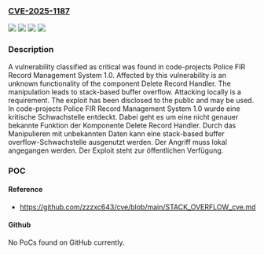 ### [CVE-2025-1187](https://cve.mitre.org/cgi-bin/cvename.cgi?name=CVE-2025-1187)
![](https://img.shields.io/static/v1?label=Product&message=Police%20FIR%20Record%20Management%20System&color=blue)
![](https://img.shields.io/static/v1?label=Version&message=1.0%20&color=brightgreen)
![](https://img.shields.io/static/v1?label=Vulnerability&message=Memory%20Corruption&color=brightgreen)
![](https://img.shields.io/static/v1?label=Vulnerability&message=Stack-based%20Buffer%20Overflow&color=brightgreen)

### Description

A vulnerability classified as critical was found in code-projects Police FIR Record Management System 1.0. Affected by this vulnerability is an unknown functionality of the component Delete Record Handler. The manipulation leads to stack-based buffer overflow. Attacking locally is a requirement. The exploit has been disclosed to the public and may be used.
In code-projects Police FIR Record Management System 1.0 wurde eine kritische Schwachstelle entdeckt. Dabei geht es um eine nicht genauer bekannte Funktion der Komponente Delete Record Handler. Durch das Manipulieren mit unbekannten Daten kann eine stack-based buffer overflow-Schwachstelle ausgenutzt werden. Der Angriff muss lokal angegangen werden. Der Exploit steht zur öffentlichen Verfügung.

### POC

#### Reference
- https://github.com/zzzxc643/cve/blob/main/STACK_OVERFLOW_cve.md

#### Github
No PoCs found on GitHub currently.

